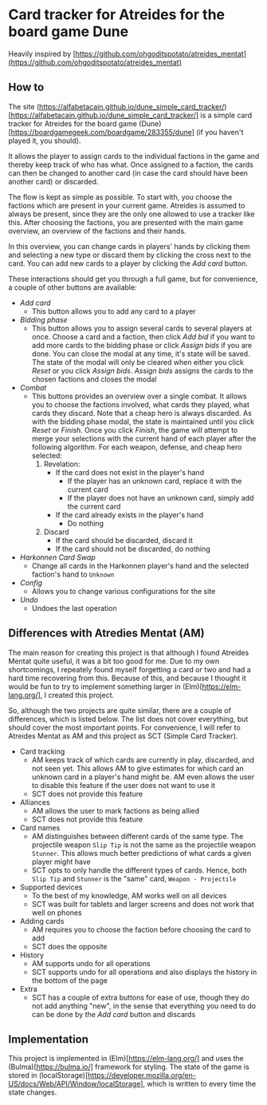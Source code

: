 # Card tracker for Atreides for the board game Dune

Heavily inspired by [https://github.com/ohgoditspotato/atreides_mentat](https://github.com/ohgoditspotato/atreides_mentat)

## How to

The site (https://alfabetacain.github.io/dune_simple_card_tracker/)[https://alfabetacain.github.io/dune_simple_card_tracker/] is a simple card tracker for Atreides for the board game (Dune)[https://boardgamegeek.com/boardgame/283355/dune] (if you haven't played it, you should).

It allows the player to assign cards to the individual factions in the game and thereby keep track of who has what. Once assigned to a faction, the cards can then be changed to another card (in case the card should have been another card) or discarded. 

The flow is kept as simple as possible. To start with, you choose the factions which are present in your current game. Atreides is assumed to always be present, since they are the only one allowed to use a tracker like this. After choosing the factions, you are presented with the main game overview, an overview of the factions and their hands. 

In this overview, you can change cards in players' hands by clicking them and selecting a new type or discard them by clicking the cross next to the card. You can add new cards to a player by clicking the _Add card_ button. 

These interactions should get you through a full game, but for convenience, a couple of other buttons are available:

- _Add card_
	- This button allows you to add any card to a player
- _Bidding phase_
	- This button allows you to assign several cards to several players at once. Choose a card and a faction, then click _Add bid_ if you want to add more cards to the bidding phase or click _Assign bids_ if you are done. You can close the modal at any time, it's state will be saved. The state of the modal will only be cleared when either you click _Reset_ or you click _Assign bids_. _Assign bids_ assigns the cards to the chosen factions and closes the modal
- _Combat_
	- This buttons provides an overview over a single combat. It allows you to choose the factions involved, what cards they played, what cards they discard. Note that a cheap hero is always discarded. As with the bidding phase modal, the state is maintained until you click _Reset_ or _Finish_. Once you click _Finish_, the game will attempt to merge your selections with the current hand of each player after the following algorithm. For each weapon, defense, and cheap hero selected:
		1. Revelation:
			- If the card does not exist in the player's hand
				- If the player has an unknown card, replace it with the current card
				- If the player does not have an unknown card, simply add the current card
			- If the card already exists in the player's hand
				- Do nothing
		2. Discard
			- If the card should be discarded, discard it
			- If the card should not be discarded, do nothing
- _Harkonnen Card Swap_
	- Change all cards in the Harkonnen player's hand and the selected faction's hand to `Unknown`
- _Config_
	- Allows you to change various configurations for the site
- _Undo_
	- Undoes the last operation

## Differences with Atredies Mentat (AM)

The main reason for creating this project is that although I found Atreides Mentat quite useful, it was a bit too good for me. Due to my own shortcomings, I repeately found myself forgetting a card or two and had a hard time recovering from this. Because of this, and because I thought it would be fun to try to implement something larger in (Elm)[https://elm-lang.org/], I created this project. 

So, although the two projects are quite similar, there are a couple of differences, which is listed below. The list does not cover everything, but should cover the most important points. For convenience, I will refer to Atreides Mentat as AM and this project as SCT (Simple Card Tracker).

- Card tracking
	- AM keeps track of which cards are currently in play, discarded, and not seen yet. This allows AM to give estimates for which card an unknown card in a player's hand might be. AM even allows the user to disable this feature if the user does not want to use it
	- SCT does not provide this feature
- Alliances
	- AM allows the user to mark factions as being allied
	- SCT does not provide this feature
- Card names
	- AM distinguishes between different cards of the same type. The projectile weapon `Slip Tip` is not the same as the projectile weapon `Stunner`. This allows much better predictions of what cards a given player might have
	- SCT opts to only handle the different types of cards. Hence, both `Slip Tip` and `Stunner` is the "same" card, `Weapon - Projectile`
- Supported devices
	- To the best of my knowledge, AM works well on all devices
	- SCT was built for tablets and larger screens and does not work that well on phones
- Adding cards
	- AM requires you to choose the faction before choosing the card to add
	- SCT does the opposite
- History
	- AM supports undo for all operations
	- SCT supports undo for all operations and also displays the history in the bottom of the page
- Extra
	- SCT has a couple of extra buttons for ease of use, though they do not add anything "new", in the sense that everything you need to do can be done by the _Add card_ button and discards

## Implementation

This project is implemented in (Elm)[https://elm-lang.org/] and uses the (Bulma)[https://bulma.io/] framework for styling. The state of the game is stored in (localStorage)[https://developer.mozilla.org/en-US/docs/Web/API/Window/localStorage], which is written to every time the state changes.
